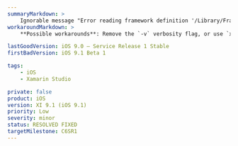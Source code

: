 ```yaml
---
summaryMarkdown: >
    Ignorable message "Error reading framework definition '/Library/Frameworks/Mono.framework/External/xbuild-frameworks/Xamarin.TVOS/v1.0'" when building iOS apps from the command line using `mdtool` with the `-v` verbosity flag.
workaroundMarkdown: >
    **Possible workarounds**: Remove the `-v` verbosity flag, or use `xbuild` to build from the command line rather than `mdtool`.

lastGoodVersion: iOS 9.0 – Service Release 1 Stable
firstBadVersion: iOS 9.1 Beta 1

tags:
    - iOS
    - Xamarin Studio

private: false
product: iOS
version: XI 9.1 (iOS 9.1)
priority: Low
severity: minor
status: RESOLVED FIXED
targetMilestone: C6SR1
---
```

